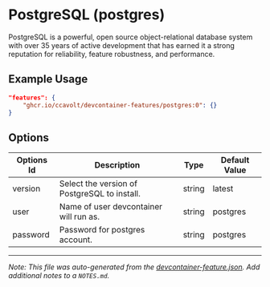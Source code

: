 
# PostgreSQL (postgres)

PostgreSQL is a powerful, open source object-relational database system with over 35 years of active development that has earned it a strong reputation for reliability, feature robustness, and performance.

## Example Usage

```json
"features": {
    "ghcr.io/ccavolt/devcontainer-features/postgres:0": {}
}
```

## Options

| Options Id | Description | Type | Default Value |
|-----|-----|-----|-----|
| version | Select the version of PostgreSQL to install. | string | latest |
| user | Name of user devcontainer will run as. | string | postgres |
| password | Password for postgres account. | string | postgres |



---

_Note: This file was auto-generated from the [devcontainer-feature.json](https://github.com/ccavolt/devcontainer-features/blob/main/src/postgres/devcontainer-feature.json).  Add additional notes to a `NOTES.md`._
